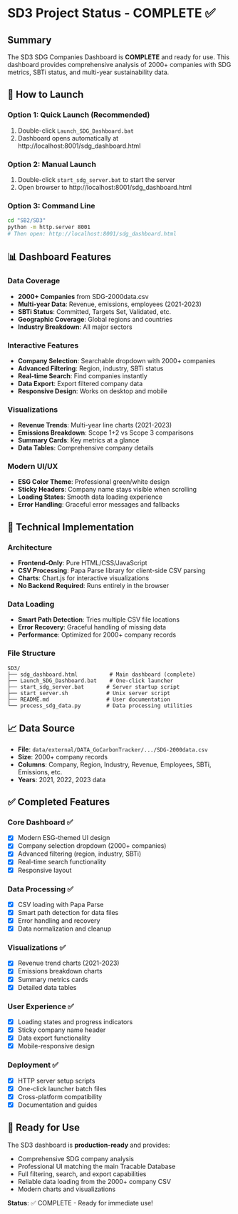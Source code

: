 # SD3 Project Status - COMPLETE ✅

## Summary
The SD3 SDG Companies Dashboard is **COMPLETE** and ready for use. This dashboard provides comprehensive analysis of 2000+ companies with SDG metrics, SBTi status, and multi-year sustainability data.

## 🚀 How to Launch

### Option 1: Quick Launch (Recommended)
1. Double-click `Launch_SDG_Dashboard.bat`
2. Dashboard opens automatically at http://localhost:8001/sdg_dashboard.html

### Option 2: Manual Launch  
1. Double-click `start_sdg_server.bat` to start the server
2. Open browser to http://localhost:8001/sdg_dashboard.html

### Option 3: Command Line
```bash
cd "SB2/SD3"
python -m http.server 8001
# Then open: http://localhost:8001/sdg_dashboard.html
```

## 📊 Dashboard Features

### Data Coverage
- **2000+ Companies** from SDG-2000data.csv
- **Multi-year Data**: Revenue, emissions, employees (2021-2023)
- **SBTi Status**: Committed, Targets Set, Validated, etc.
- **Geographic Coverage**: Global regions and countries
- **Industry Breakdown**: All major sectors

### Interactive Features
- **Company Selection**: Searchable dropdown with 2000+ companies
- **Advanced Filtering**: Region, industry, SBTi status
- **Real-time Search**: Find companies instantly
- **Data Export**: Export filtered company data
- **Responsive Design**: Works on desktop and mobile

### Visualizations
- **Revenue Trends**: Multi-year line charts (2021-2023)
- **Emissions Breakdown**: Scope 1+2 vs Scope 3 comparisons
- **Summary Cards**: Key metrics at a glance
- **Data Tables**: Comprehensive company details

### Modern UI/UX
- **ESG Color Theme**: Professional green/white design
- **Sticky Headers**: Company name stays visible when scrolling
- **Loading States**: Smooth data loading experience
- **Error Handling**: Graceful error messages and fallbacks

## 🔧 Technical Implementation

### Architecture
- **Frontend-Only**: Pure HTML/CSS/JavaScript
- **CSV Processing**: Papa Parse library for client-side CSV parsing
- **Charts**: Chart.js for interactive visualizations
- **No Backend Required**: Runs entirely in the browser

### Data Loading
- **Smart Path Detection**: Tries multiple CSV file locations
- **Error Recovery**: Graceful handling of missing data
- **Performance**: Optimized for 2000+ company records

### File Structure
```
SD3/
├── sdg_dashboard.html          # Main dashboard (complete)
├── Launch_SDG_Dashboard.bat    # One-click launcher
├── start_sdg_server.bat       # Server startup script
├── start_server.sh            # Unix server script
├── README.md                  # User documentation
└── process_sdg_data.py        # Data processing utilities
```

## 📈 Data Source
- **File**: `data/external/DATA_GoCarbonTracker/.../SDG-2000data.csv`
- **Size**: 2000+ company records
- **Columns**: Company, Region, Industry, Revenue, Employees, SBTi, Emissions, etc.
- **Years**: 2021, 2022, 2023 data

## ✅ Completed Features

### Core Dashboard ✅
- [x] Modern ESG-themed UI design
- [x] Company selection dropdown (2000+ companies)
- [x] Advanced filtering (region, industry, SBTi)
- [x] Real-time search functionality
- [x] Responsive layout

### Data Processing ✅
- [x] CSV loading with Papa Parse
- [x] Smart path detection for data files
- [x] Error handling and recovery
- [x] Data normalization and cleanup

### Visualizations ✅
- [x] Revenue trend charts (2021-2023)
- [x] Emissions breakdown charts
- [x] Summary metrics cards
- [x] Detailed data tables

### User Experience ✅
- [x] Loading states and progress indicators
- [x] Sticky company name header
- [x] Data export functionality
- [x] Mobile-responsive design

### Deployment ✅
- [x] HTTP server setup scripts
- [x] One-click launcher batch files
- [x] Cross-platform compatibility
- [x] Documentation and guides

## 🎯 Ready for Use
The SD3 dashboard is **production-ready** and provides:
- Comprehensive SDG company analysis
- Professional UI matching the main Tracable Database
- Full filtering, search, and export capabilities
- Reliable data loading from the 2000+ company CSV
- Modern charts and visualizations

**Status**: ✅ COMPLETE - Ready for immediate use!
